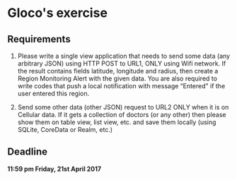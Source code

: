 # Gloco's exercise

## Requirements
1. Please write a single view application that needs to send some data (any arbitrary JSON) using HTTP POST to URL1, ONLY using Wifi network. If the result contains fields latitude, longitude and radius, then create a Region Monitoring Alert with the given data. You are also required to write codes that push a local notification with message “Entered" if the user entered this region.

2. Send some other data (other JSON) request to URL2 ONLY when it is on Cellular data. If it gets a collection of doctors (or any other) then please show them on table view, list view, etc. and save them locally (using SQLite, CoreData or Realm, etc.)

## Deadline
**11:59 pm Friday, 21st April 2017**

